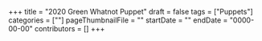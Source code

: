 +++
title = "2020 Green Whatnot Puppet"
draft = false
tags = ["Puppets"]
categories = [""]
pageThumbnailFile = ""
startDate = ""
endDate = "0000-00-00"
contributors = []
+++
